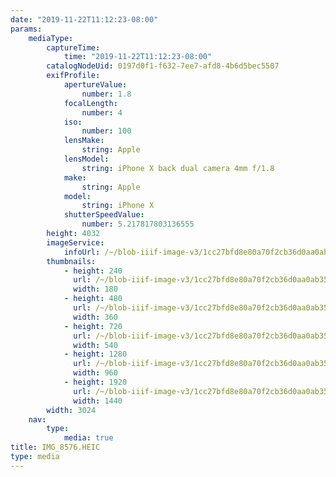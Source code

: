 ```yaml
---
date: "2019-11-22T11:12:23-08:00"
params:
    mediaType:
        captureTime:
            time: "2019-11-22T11:12:23-08:00"
        catalogNodeUid: 0197d0f1-f632-7ee7-afd8-4b6d5bec5507
        exifProfile:
            apertureValue:
                number: 1.8
            focalLength:
                number: 4
            iso:
                number: 100
            lensMake:
                string: Apple
            lensModel:
                string: iPhone X back dual camera 4mm f/1.8
            make:
                string: Apple
            model:
                string: iPhone X
            shutterSpeedValue:
                number: 5.217817803136555
        height: 4032
        imageService:
            infoUrl: /~/blob-iiif-image-v3/1cc27bfd8e80a70f2cb36d0aa0ab352721857faeba603675b812572add128729/info.json
        thumbnails:
            - height: 240
              url: /~/blob-iiif-image-v3/1cc27bfd8e80a70f2cb36d0aa0ab352721857faeba603675b812572add128729/full/180%2C240/0/default.jpg
              width: 180
            - height: 480
              url: /~/blob-iiif-image-v3/1cc27bfd8e80a70f2cb36d0aa0ab352721857faeba603675b812572add128729/full/360%2C480/0/default.jpg
              width: 360
            - height: 720
              url: /~/blob-iiif-image-v3/1cc27bfd8e80a70f2cb36d0aa0ab352721857faeba603675b812572add128729/full/540%2C720/0/default.jpg
              width: 540
            - height: 1280
              url: /~/blob-iiif-image-v3/1cc27bfd8e80a70f2cb36d0aa0ab352721857faeba603675b812572add128729/full/960%2C1280/0/default.jpg
              width: 960
            - height: 1920
              url: /~/blob-iiif-image-v3/1cc27bfd8e80a70f2cb36d0aa0ab352721857faeba603675b812572add128729/full/1440%2C1920/0/default.jpg
              width: 1440
        width: 3024
    nav:
        type:
            media: true
title: IMG_8576.HEIC
type: media
---
```

